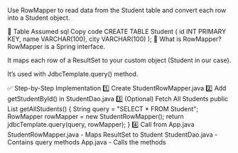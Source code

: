 Use RowMapper to read data from the Student table and convert each row into a Student object.

🔁 Table Assumed
sql
Copy code
CREATE TABLE Student (
    id INT PRIMARY KEY,
    name VARCHAR(100),
    city VARCHAR(100)
);
🧠 What is RowMapper?
RowMapper<T> is a Spring interface.

It maps each row of a ResultSet to your custom object (Student in our case).

It’s used with JdbcTemplate.query() method.

✅ Step-by-Step Implementation
1️⃣ Create StudentRowMapper.java
2️⃣ Add getStudentById() in StudentDao.java
3️⃣ (Optional) Fetch All Students
public List<Student> getAllStudents() {
    String query = "SELECT * FROM Student";
    RowMapper<Student> rowMapper = new StudentRowMapper();
    return jdbcTemplate.query(query, rowMapper);
} 
4️⃣ Call from App.java
StudentRowMapper.java -	Maps ResultSet to Student
StudentDao.java -	Contains query methods
App.java -	Calls the methods
